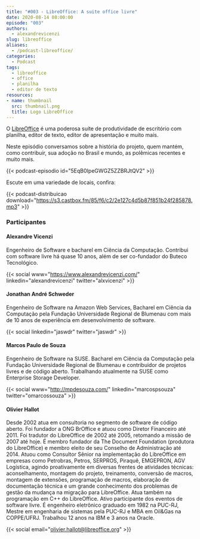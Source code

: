 ```yaml
---
title: "#003 - LibreOffice: A suite office livre"
date: 2020-08-14 08:00:00
episode: "003"
authors:
  - alexandrevicenzi
slug: libreoffice
aliases:
  - /podcast-libreoffice/
categories:
  - Podcast
tags:
  - libreoffice
  - office
  - planilha
  - editor de texto
resources:
- name: thumbnail
  src: thumbnail.png
  title: Logo LibreOffice
---
```


O [LibreOffice][libreoffice] é uma poderosa suíte de produtividade de escritório com planilha, editor de texto, editor de apresentação e muito mais.

Neste episódio conversamos sobre a história do projeto, quem mantém, como contribuir, sua adoção no Brasil e mundo, as polêmicas recentes e muito mais.

{{< podcast-episodio id="5EqB0IpeGWGZ5ZZBRJtQV2" >}}

Escute em uma variedade de locais, confira:

{{< podcast-distribuicao download="https://s3.castbox.fm/85/f6/c2/2e127c4d5b87f851b24f285878.mp3" >}}

### Participantes

#### Alexandre Vicenzi

Engenheiro de Software e bacharel em Ciência da Computação. Contribui com software livre há quase 10 anos, além de ser co-fundador do Buteco Tecnológico.

{{< social www="https://www.alexandrevicenzi.com/" linkedin="alexandrevicenzi" twitter="alxvicenzi" >}}

#### Jonathan André Schweder

Engenheiro de Software na Amazon Web Services, Bacharel em Ciência da Computação pela Fundação Universidade Regional de Blumenau com mais de 10 anos de experiência em desenvolvimento de software.

{{< social linkedin="jaswdr" twitter="jaswdr" >}}

#### Marcos Paulo de Souza

Engenheiro de Software na SUSE. Bacharel em Ciência da Computação pela Fundação Universidade Regional de Blumenau e contribuidor de projetos livres e de código aberto. Trabalhando atualmente na SUSE como Enterprise Storage Developer.

{{< social www="http://mpdesouza.com/" linkedin="marcospsouza" twitter="omarcossouza" >}}

#### Olivier Hallot

Desde 2002 atua em consultoria no segmento de software de código aberto. Foi fundador a ONG BrOffice e atuou como Diretor Financeiro até 2011. Foi tradutor do LibreOffice de 2002 até 2005, retomando a missão de 2007 até hoje. É membro fundador da The Document Foundation (produtora do LibreOffice) e membro eleito de seu Conselho de Administração até 2014. Atuou como Consultor Sênior na implementação do LibreOffice em empresas como Petrobras, Petros, SERPROS, Piraquê, EMGEPRON, AGV Logística, agindo proativamente em diversas frentes de atividades técnicas: aconselhamento, montagem do projeto, treinamento, conversão de macros, montagem de extensões, programação de macros, elaboração de documentação técnica e um grande conhecimento dos problemas de gestão da mudança na migração para LibreOffice. Atua também na programação em C++ do LibreOffice. Ativo participante dos eventos de software livre. É engenheiro eletrônico graduado em 1982 na PUC-RJ, Mestre em engenharia de sistemas pela PUC-RJ e MBA em Oil&Gas na COPPE/UFRJ. Trabalhou 12 anos na IBM e 3 anos na Oracle.

{{< social email="olivier.hallot@libreoffice.org" >}}


[libreoffice]: https://pt-br.libreoffice.org/
